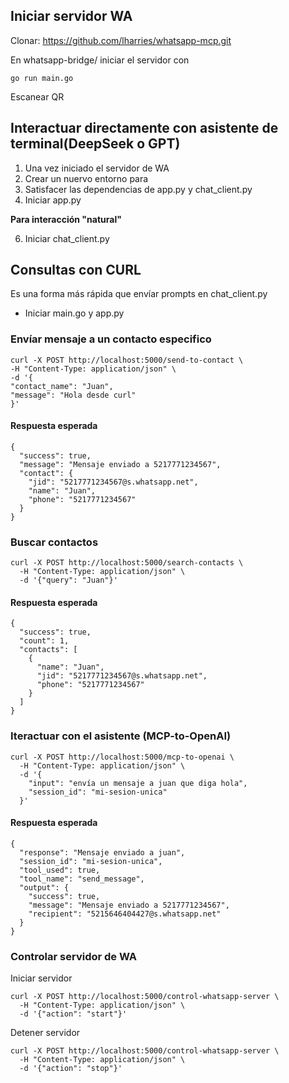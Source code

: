 ## Iniciar servidor WA
Clonar: https://github.com/lharries/whatsapp-mcp.git

En whatsapp-bridge/ iniciar el servidor con

    go run main.go
Escanear QR

## Interactuar directamente con asistente de terminal(DeepSeek o GPT)
1. Una vez iniciado el servidor de WA
3. Crear un nuervo entorno para
4. Satisfacer las dependencias de app.py y chat_client.py
5. Iniciar app.py

**Para interacción "natural"**

6. Iniciar chat_client.py

## Consultas con CURL
Es una forma más rápida que envíar prompts en chat_client.py
- Iniciar main.go y app.py
### Envíar mensaje a un contacto especifico
    curl -X POST http://localhost:5000/send-to-contact \
    -H "Content-Type: application/json" \
    -d '{
    "contact_name": "Juan",
    "message": "Hola desde curl"
    }'
#### Respuesta esperada
    {
      "success": true,
      "message": "Mensaje enviado a 5217771234567",
      "contact": {
        "jid": "5217771234567@s.whatsapp.net",
        "name": "Juan",
        "phone": "5217771234567"
      }
    }

### Buscar contactos
    curl -X POST http://localhost:5000/search-contacts \
      -H "Content-Type: application/json" \
      -d '{"query": "Juan"}'
#### Respuesta esperada
    {
      "success": true,
      "count": 1,
      "contacts": [
        {
          "name": "Juan",
          "jid": "5217771234567@s.whatsapp.net",
          "phone": "5217771234567"
        }
      ]
    }

### Iteractuar con el asistente (MCP-to-OpenAI)
    curl -X POST http://localhost:5000/mcp-to-openai \
      -H "Content-Type: application/json" \
      -d '{
        "input": "envía un mensaje a juan que diga hola",
        "session_id": "mi-sesion-unica"
      }'
#### Respuesta esperada
    {
      "response": "Mensaje enviado a juan",
      "session_id": "mi-sesion-unica",
      "tool_used": true,
      "tool_name": "send_message",
      "output": {
        "success": true,
        "message": "Mensaje enviado a 5217771234567",
        "recipient": "5215646404427@s.whatsapp.net"
      }
    }    

### Controlar servidor de WA
Iniciar servidor

    curl -X POST http://localhost:5000/control-whatsapp-server \
      -H "Content-Type: application/json" \
      -d '{"action": "start"}'

Detener servidor

    curl -X POST http://localhost:5000/control-whatsapp-server \
      -H "Content-Type: application/json" \
      -d '{"action": "stop"}'
